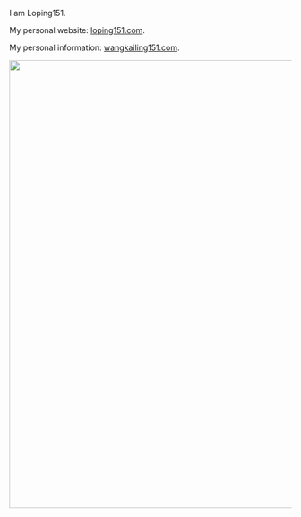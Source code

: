 I am Loping151.

My personal website: [loping151.com](https://loping151.com).

My personal information: [wangkailing151.com](https://wangkailing151.com).

<img width="800" src="https://github-readme-activity-graph.vercel.app/graph?username=Loping151&theme=github-compact&hide_border=true&area=true" />
